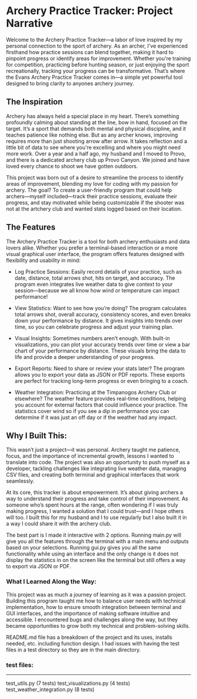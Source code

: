 # Archery Practice Tracker: Project Narrative
Welcome to the Archery Practice Tracker—a labor of love inspired by my personal connection to the sport of archery. As an archer, I've experienced firsthand how practice sessions can blend together, making it hard to pinpoint progress or identify areas for improvement. Whether you're training for competition, practicing before hunting season, or just enjoying the sport recreationally, tracking your progress can be transformative. That’s where the Evans Archery Practice Tracker comes in—a simple yet powerful tool designed to bring clarity to anyones archery journey.

## The Inspiration
Archery has always held a special place in my heart. There’s something profoundly calming about standing at the line, bow in hand, focused on the target. It’s a sport that demands both mental and physical discipline, and it teaches patience like nothing else. But as any archer knows, improving requires more than just shooting arrow after arrow. It takes reflection and a little bit of data to see where you're excelling and where you might need more work. Over a year and a half ago, my husband and I moved to Provo, and there is a dedicated archery club up Provo Canyon. We joined and have loved every chance to shoot we have gotten outdoors. 

This project was born out of a desire to streamline the process to identify areas of improvement, blending my love for coding with my passion for archery. The goal? To create a user-friendly program that could help archers—myself included—track their practice sessions, evaluate their progress, and stay motivated while being customizable if the shooter was not at the artchery club and wanted stats logged based on their location.

## The Features
The Archery Practice Tracker is a tool for both archery enthusiasts and data lovers alike. Whether you prefer a terminal-based interaction or a more visual graphical user interface, the program offers features designed with flexibility and usability in mind:

- Log Practice Sessions:
Easily record details of your practice, such as date, distance, total arrows shot, hits on target, and accuracy. The program even integrates live weather data to give context to your session—because we all know how wind or temperature can impact performance!

- View Statistics:
Want to see how you’re doing? The program calculates total arrows shot, overall accuracy, consistency scores, and even breaks down your performance by distance. It gives insights into trends over time, so you can celebrate progress and adjust your training plan.

- Visual Insights:
Sometimes numbers aren’t enough. With built-in visualizations, you can plot your accuracy trends over time or view a bar chart of your performance by distance. These visuals bring the data to life and provide a deeper understanding of your progress.

- Export Reports:
Need to share or review your stats later? The program allows you to export your data as JSON or PDF reports. These exports are perfect for tracking long-term progress or even bringing to a coach.

- Weather Integration:
Practicing at the Timpanogos Archery Club or elsewhere? The weather feature provides real-time conditions, helping you account for external factors that could influence your practice. The statistics cover wind so if you see a dip in performance you can determine if it was just an off day or if the weather had any impact. 

## Why I Built This:
This wasn’t just a project—it was personal. Archery taught me patience, focus, and the importance of incremental growth, lessons I wanted to translate into code. The project was also an opportunity to push myself as a developer, tackling challenges like integrating live weather data, managing CSV files, and creating both terminal and graphical interfaces that work seamlessly.

At its core, this tracker is about empowerment. It’s about giving archers a way to understand their progress and take control of their improvement. As someone who’s spent hours at the range, often wondering if I was truly making progress, I wanted a solution that I could trust—and I hope others will too. I built this for my husband and I to use regularly but I also built it in a way I could share it with the archery club. 

The best part is I made it interactive with 2 options. Running main.py will give you all the features through the terminal with a main menu and outputs based on your selections. Running gui.py gives you all the same functionality while using an interface and the only change is it does not display the statistics in on the screen like the terminal but still offers a way to export via JSON or PDF. 

### What I Learned Along the Way:
This project was as much a journey of learning as it was a passion project. Building this program taught me how to balance user needs with technical implementation, how to ensure smooth integration between terminal and GUI interfaces, and the importance of making software intuitive and accessible. I encountered bugs and challenges along the way, but they became opportunities to grow both my technical and problem-solving skills.

README.md file has a breakdown of the project and its uses, installs needed, etc. including function design. 
I had issues with having the test files in a test directory so they are in the main directory. 

### test files:
---------------
test_utils.py (7 tests)
test_visualizations.py (4 tests)
test_weather_integration.py (8 tests)



